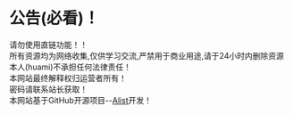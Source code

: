 公告(必看)！
===========================
请勿使用直链功能！！  
所有资源均为网络收集,仅供学习交流,严禁用于商业用途,请于24小时内删除资源  
本人(huami)不承担任何法律责任！  
本网站最终解释权归运营者所有！  
密码请联系站长获取！  
本网站基于GitHub开源项目--[Alist](https://github.com/Xhofe/alist "Alist")开发！

